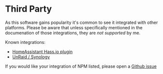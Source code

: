 # Third Party

As this software gains popularity it's common to see it integrated with other platforms. Please be aware that unless specifically mentioned in the documenation of those
integrations, they are *not supported* by me.

Known integrations:

- [HomeAssistant Hass.io plugin](https://github.com/hassio-addons/addon-nginx-proxy-manager)
- [UnRaid / Synology](https://github.com/jlesage/docker-nginx-proxy-manager)

If you would like your integration of NPM listed, please open a
[Github issue](https://github.com/jc21/nginx-proxy-manager/issues/new?assignees=&labels=enhancement&template=feature_request.md&title=)
